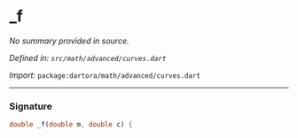 # _f

_No summary provided in source._

_Defined in: `src/math/advanced/curves.dart`_

_Import_: `package:dartora/math/advanced/curves.dart`

---

### Signature

```dart
double _f(double m, double c) {
```
